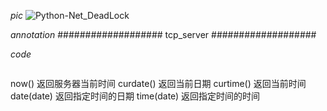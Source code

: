 _pic_
![Python-Net_DeadLock](http://images.dorc.top/blog/Python/Python-Net_DeadLock.png)

_annotation_
\################### tcp_server ###################

_code_

```py

```

now() 返回服务器当前时间
curdate() 返回当前日期
curtime() 返回当前时间
date(date) 返回指定时间的日期
time(date) 返回指定时间的时间
